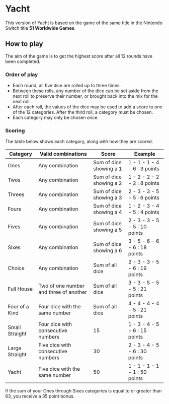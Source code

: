 # Yacht

This version of Yacht is based on the game of the same title in the Nintendo Switch title **51 Worldwide Games**.

## How to play

The aim of the game is to get the highest score after all 12 rounds have been completed.

### Order of play

- Each round, all five dice are rolled up to three times.
- Between these rolls, any number of the dice can be set aside from the next roll to preserve their number, or brought back into the mix for the next roll.
- After each roll, the values of the dice may be used to add a score to one of the 12 categories. After the third roll, a category must be chosen.
- Each category may only be chosen once.

### Scoring

The table below shows each category, along with how they are scored.

Category | Valid combinations | Score | Example
-------- | ------------------ | ----- | -------
Ones | Any combination | Sum of dice showing a 1 | 1 - 1 - 1 - 4 - 6 : 3 points
Twos | Any combination | Sum of dice showing a 2 | 1 - 2 - 2 - 2 - 2 : 8 points
Threes | Any combination | Sum of dice showing a 3 | 2 - 3 - 3 - 5 - 5 : 6 points
Fours | Any combination | Sum of dice showing a 4 | 1 - 2 - 3 - 4 - 5 : 4 points
Fives | Any combination | Sum of dice showing a 5 | 2 - 3 - 3 - 5 - 5 : 10 points
Sixes | Any combination | Sum of dice showing a 6 | 3 - 5 - 6 - 6 - 6 : 18 points
Choice | Any combination | Sum of all dice | 2 - 3 - 3 - 5 - 6 : 19 points
Full House | Two of one number and three of another | Sum of all dice | 3 - 3 - 5 - 5 - 5 : 21 points
Four of a Kind | Four dice with the same number | Sum of all dice | 4 - 4 - 4 - 4 - 5 : 21 points
Small Straight | Four dice with consecutive numbers | 15 | 1 - 3 - 4 - 5 - 6 : 15 points
Large Straight | Five dice with consecutive numbers | 30 | 2 - 3 - 4 - 5 - 6 : 30 points
Yacht | Five dice with the same number | 50 | 1 - 1 - 1 - 1 - 1 : 50 points

If the sum of your Ones through Sixes categories is equal to or greater than 63, you receive a 35 point bonus.